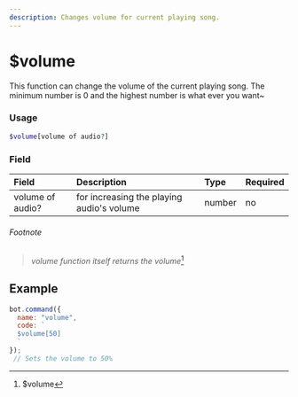 ```yaml
---
description: Changes volume for current playing song.
---
```


# $volume

This function can change the volume of the current playing song. The minimum number is 0 and the highest number is what ever you want~

### Usage

```php
$volume[volume of audio?]
```

### Field

| Field | Description | Type | Required |
| :--- | :--- | :--- | :--- |
| volume of audio? | for increasing the playing audio's volume | number | no |


###### Footnote

> _volume function itself returns the volume_[^1]

## Example

```javascript
bot.command({
  name: "volume",
  code: `
  $volume[50]
  `
});
 // Sets the volume to 50%
```

[^1]: $volume
